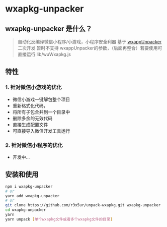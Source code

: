 # wxapkg-unpacker

## wxapkg-unpacker 是什么？
> 自动化反编译微信小程序/小游戏，小程序安全利器
> 基于 [wxappUnpacker](https://github.com/system-cpu/wxappUnpacker) 二次开发
> 暂时不支持 wxappUnpacker的参数，（后面再整合）若要使用可直接运行 lib/wuWxapkg.js
## 特性
### 1. 针对微信小游戏的优化
- 微信小游戏一键解包整个项目
- 重新格式化代码，
- 将所有子包合并到一个目录中
- 删除多余的无效代码
- 直接生成配置文件
- 可直接导入微信开发工具运行
### 2. 针对微信小程序的优化
- 开发中...

## 安装和使用
```bash
npm i wxapkg-unpacker
# or
yarn add wxapkg-unpacker
# or
git clone https://github.com/r3x5ur/unpack-wxapkg.git wxapkg-unpacker
cd wxapkg-unpacker
yarn
yarn unpack [单个wxapkg文件或者多个wxapkg文件的目录]
```
